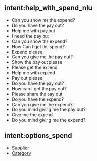 ## intent:help_with_spend_nlu
- Can you show me the expend?
- Do you have the pay out?
- Help me with pay out
- I need the pay out
- Can you show the expend?
- How Can I get the spend?
- Expend please
- Can you give me the pay out?
- Show the pay out please
- Please get the expend
- Help me with expend
- Pay out please
- Do you have the pay out?
- How can I get the pay out?
- Please share the pay out
- Do you have the expend?
- Can you give me the expend?
- Do you mind giving me the pay out?
- Give me the expend
- Do you mind giving me the expend?


## intent:options_spend
- [Supplier](options_spend)
- [Category](options_spend)
